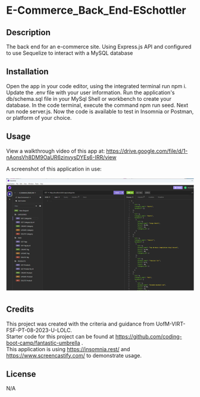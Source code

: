 # E-Commerce_Back_End-ESchottler

## Description

The back end for an e-commerce site. Using Express.js API and configured to use Sequelize to interact with a MySQL database

## Installation

Open the app in your code editor, using the integrated terminal run npm i.  Update the .env file with your user information. Run the application's db/schema.sql file in your MySql Shell or workbench to create your database. In the code terminal, execute the command npm run seed.  Next run node server.js.  Now the code is available to test in Insomnia or Postman, or platform of your choice.

## Usage

View a walkthrough video of this app at: https://drive.google.com/file/d/1-nAonsVh8DM9OaUR6zinvysDYEs6-IRR/view

A screenshot of this application in use: <br><br>
![Screenshot](./assets/images/insomnia_screenshot.png)

## Credits

This project was created with the criteria and guidance from UofM-VIRT-FSF-PT-08-2023-U-LOLC.<br>
Starter code for this project can be found at https://github.com/coding-boot-camp/fantastic-umbrella .<br>
This application is using https://insomnia.rest/ and https://www.screencastify.com/ to demonstrate usage.


## License
N/A